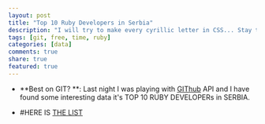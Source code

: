 ```yaml
---
layout: post
title: "Top 10 Ruby Developers in Serbia"
description: "I will try to make every cyrillic letter in CSS... Stay tuned..."
tags: [git, free, time, ruby]
categories: [data]
comments: true
share: true
featured: true
---
```

- **Best on GIT? **: Last night I was playing with [GIThub](https://developer.github.com/v3/) API and I have found some interesting data it's TOP 10 RUBY DEVELOPERs in SERBIA.

* #HERE IS [THE LIST](https://github.com/itmilos/runs-on-ruby/blob/master/RUBY-DEVELOPERS.md)
